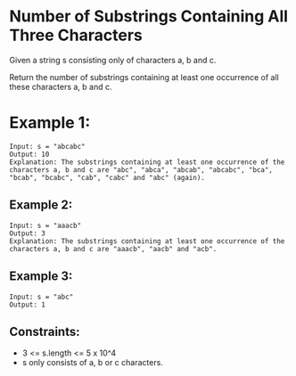 # Number of Substrings Containing All Three Characters

Given a string s consisting only of characters a, b and c.

Return the number of substrings containing at least one occurrence of all these characters a, b and c.

# Example 1:

```
Input: s = "abcabc"
Output: 10
Explanation: The substrings containing at least one occurrence of the characters a, b and c are "abc", "abca", "abcab", "abcabc", "bca", "bcab", "bcabc", "cab", "cabc" and "abc" (again).
```

## Example 2:

```
Input: s = "aaacb"
Output: 3
Explanation: The substrings containing at least one occurrence of the characters a, b and c are "aaacb", "aacb" and "acb".
```

## Example 3:

```
Input: s = "abc"
Output: 1
```

## Constraints:

- 3 <= s.length <= 5 x 10^4
- s only consists of a, b or c characters.
